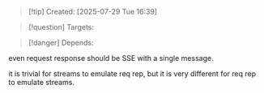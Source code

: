
>[!tip] Created: [2025-07-29 Tue 16:39]

>[!question] Targets: 

>[!danger] Depends: 

even request response should be SSE with a single message.

it is trivial for streams to emulate req rep, but it is very different for req rep to emulate streams.